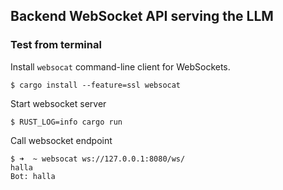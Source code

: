 ## Backend WebSocket API serving the LLM


### Test from terminal

Install `websocat` command-line client for WebSockets.

```
$ cargo install --feature=ssl websocat
```

Start websocket server

```
$ RUST_LOG=info cargo run
```

Call websocket endpoint

```
$ ➜  ~ websocat ws://127.0.0.1:8080/ws/
halla
Bot: halla
```
